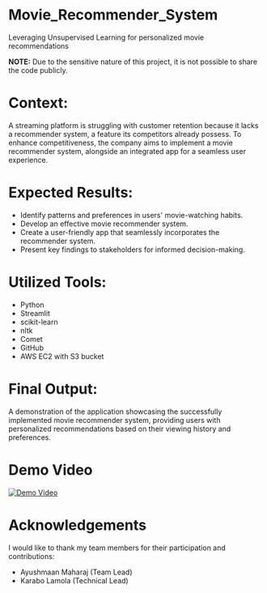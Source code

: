 # Movie_Recommender_System
Leveraging Unsupervised Learning for personalized movie recommendations

**NOTE:** Due to the sensitive nature of this project, it is not possible to share the code publicly.

# Context:
A streaming platform is struggling with customer retention because it lacks a recommender system, a feature its competitors already possess. To enhance competitiveness, the company aims to implement a movie recommender system, alongside an integrated app for a seamless user experience.

# Expected Results:

- Identify patterns and preferences in users' movie-watching habits.
- Develop an effective movie recommender system.
- Create a user-friendly app that seamlessly incorporates the recommender system.
- Present key findings to stakeholders for informed decision-making.
  
# Utilized Tools:
- Python
- Streamlit
- scikit-learn
- nltk
- Comet
- GitHub
- AWS EC2 with S3 bucket
  
# Final Output:
A demonstration of the application showcasing the successfully implemented movie recommender system, providing users with personalized recommendations based on their viewing history and preferences.

# Demo Video
[![Demo Video](https://img.youtube.com/vi/7nEwUBTj5Qs/0.jpg)](https://youtu.be/7nEwUBTj5Qs)

# Acknowledgements
I would like to thank my team members for their participation and contributions:
- Ayushmaan Maharaj (Team Lead)
- Karabo Lamola (Technical Lead)




